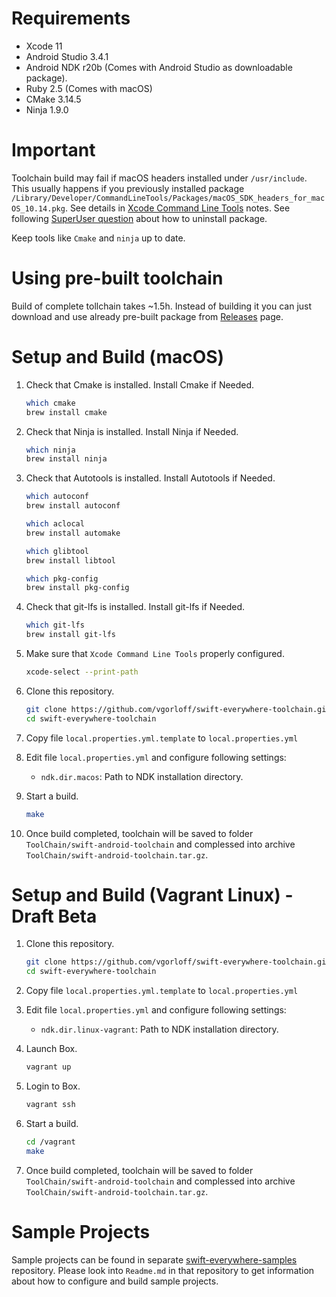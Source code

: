 # Requirements

- Xcode 11
- Android Studio 3.4.1
- Android NDK r20b (Comes with Android Studio as downloadable package).
- Ruby 2.5 (Comes with macOS)
- CMake 3.14.5
- Ninja 1.9.0

# Important

Toolchain build may fail if macOS headers installed under `/usr/include`. This usually happens if you previously installed package `/Library/Developer/CommandLineTools/Packages/macOS_SDK_headers_for_macOS_10.14.pkg`. See details in [Xcode Command Line Tools](https://developer.apple.com/documentation/xcode_release_notes/xcode_10_release_notes#3035624) notes. See following [SuperUser question](https://superuser.com/questions/36567/how-do-i-uninstall-any-apple-pkg-package-file) about how to uninstall package.

Keep tools like `Cmake` and `ninja` up to date.

# Using pre-built toolchain

Build of complete tollchain takes ~1.5h. Instead of building it you can just download and use already pre-built package from [Releases](https://github.com/vgorloff/swift-everywhere-toolchain/releases) page.

# Setup and Build (macOS)

1. Check that Cmake is installed. Install Cmake if Needed.

   ```bash
   which cmake
   brew install cmake
   ```

2. Check that Ninja is installed. Install Ninja if Needed.

   ```bash
   which ninja
   brew install ninja
   ```

3. Check that Autotools is installed. Install Autotools if Needed.

   ```bash
   which autoconf
   brew install autoconf

   which aclocal
   brew install automake

   which glibtool
   brew install libtool

   which pkg-config
   brew install pkg-config
   ```

4. Check that git-lfs is installed. Install git-lfs if Needed.

   ```bash
   which git-lfs
   brew install git-lfs
   ```

5. Make sure that `Xcode Command Line Tools` properly configured.

   ```bash
   xcode-select --print-path
   ```

6. Clone this repository.

   ```bash
   git clone https://github.com/vgorloff/swift-everywhere-toolchain.git
   cd swift-everywhere-toolchain
   ```

7. Copy file `local.properties.yml.template` to `local.properties.yml`

8. Edit file `local.properties.yml` and configure following settings:

   - `ndk.dir.macos`: Path to NDK installation directory.

9. Start a build.

   ```bash
   make
   ```

10. Once build completed, toolchain will be saved to folder `ToolChain/swift-android-toolchain` and complessed into archive `ToolChain/swift-android-toolchain.tar.gz`.

# Setup and Build (Vagrant Linux) - Draft Beta

1. Clone this repository.

   ```bash
   git clone https://github.com/vgorloff/swift-everywhere-toolchain.git
   cd swift-everywhere-toolchain
   ```

2. Copy file `local.properties.yml.template` to `local.properties.yml`

3. Edit file `local.properties.yml` and configure following settings:

   - `ndk.dir.linux-vagrant`: Path to NDK installation directory.

4. Launch Box.

   ```bash
   vagrant up
   ```

5. Login to Box.

   ```bash
   vagrant ssh
   ```

6. Start a build.

   ```bash
   cd /vagrant
   make
   ```

7. Once build completed, toolchain will be saved to folder `ToolChain/swift-android-toolchain` and complessed into archive `ToolChain/swift-android-toolchain.tar.gz`.

# Sample Projects

Sample projects can be found in separate [swift-everywhere-samples](https://github.com/vgorloff/swift-everywhere-samples) repository. Please look into `Readme.md` in that repository to get information about how to configure and build sample projects.
